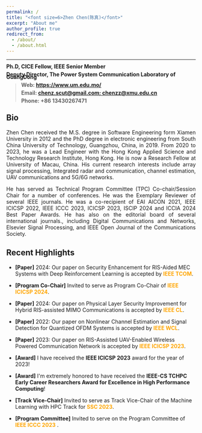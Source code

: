 ```yaml
---
permalink: /
title: "<font size=6>Zhen Chen(陈真)</font>"
excerpt: "About me"
author_profile: true
redirect_from: 
  - /about/
  - /about.html
---
```


***
<html>
<p><b style="line-height:50%"> Ph.D,  CICE Fellow,  IEEE Senior Member </b> </p>
<p><b style="line-height:50%"> Deputy Director, The Power System Communication Laboratory of GuangDong </b> </p>
<!--
<p><b style="line-height:50%"><a href="https://www.um.edu.mo/">Institute of Microelectronics，University of Macau, China.</a></b></p>
 

<p><b style="line-height:50%"><a href="http:// ">Institute of multi-dimensional signal processing(Shenzhen)</a></b></p> 
-->

  
</html>

><p><b style="line-height:50%"> Web: <a href="https://www.um.edu.mo/">https://www.um.edu.mo/</a> </b></p>
><p><b style="line-height:50%"> Email: <a href="mailto:chenz.scut@gmail.com">chenz.scut@gmail.com; chenzz@xmu.edu.cn</a></b> </p>
><p><b style="line-height:50%"> Phone: +86 13430267471 </b></p>
<!--
><p><b width="50%" style="line-height:50%">School of Electronic and Information Engineering, Shaw Building, Wushan Campus, SCUT, 510461, China.  </b> </p>
-->
Bio
----------
<p align="justify">
Zhen Chen received the M.S. degree in Software Engineering form Xiamen University in 2012 and the PhD degree in electronic engineering from South China University of Technology, Guangzhou, China, in 2019. From 2020 to 2023, he was a Lead Engineer with the Hong Kong Applied Science and Technology Research Institute, Hong Kong. He is now a Research Fellow at University of Macau, China. His current research interests include array signal processing, Integrated radar and communication, channel estimation, UAV communications and 5G/6G networks. 
</p>



  
<p align="justify">
He has served as Technical Program Committee (TPC) Co-chair/Session Chair for a number of conferences. He was the Exemplary Reviewer of several IEEE journals. He was a co-recipient of EAI AICON 2021, IEEE ICICSP 2022, IEEE ICCC 2023, ICICSP 2023, ISCIP 2024 and ICCIA 2024 Best Paper Awards. He has also on the editorial board of several international journals., including Digital Communications and Networks, Elsevier Signal Processing, and IEEE Open Journal of the Communications Society.
</p>


<!--
[深大超算队招新(SZU-HPC Team is recruiting!)](https://amelieczhou.github.io/recruiting/)
----
-->

Recent Highlights
----------
* **[Paper]** 2024: Our paper on Security Enhancement for RIS-Aided MEC Systems with Deep Reinforcement Learning is accepted by **<font color=orange>IEEE TCOM</font>**.

* **[Program Co-Chair]** Invited to serve as Program Co-Chair of **<font color=orange>IEEE ICICSP 2024</font>**.

* **[Paper]** 2024: Our paper on Physical Layer Security Improvement for Hybrid RIS-assisted MIMO Communications is accepted by **<font color=orange>IEEE CL</font>**. 

* **[Paper]** 2022: Our paper on Nonlinear Channel Estimation and Signal Detection for Quantized OFDM Systems is accepted by **<font color=orange>IEEE WCL</font>**.

* **[Paper]** 2023: Our paper on RIS-Assisted UAV-Enabled Wireless Powered Communication Network is accepted by **<font color=orange>IEEE ICICSP 2023</font>**.

* **[Award]** I have received the **IEEE ICICSP 2023** award for the year of 2023!

* **[Award]** I'm extremely honored to have received the **IEEE-CS TCHPC Early Career Researchers Award for Excellence in High Performance Computing**!

* **[Track Vice-Chair]** Invited to serve as Track Vice-Chair of the Machine Learning with HPC Track for **<font color=orange>SSC 2023</font>**.

* **[Program Committee]** Invited to serve on the Program Committee of **<font color=orange>IEEE ICCC 2023</font>** .


<!---
  Selected Awards
  ----------
* **[Track Co-Chair]** Invited to serve as a Track Co-Chair for the Scalable Algorithms and Analytics Track of **<font color=orange>HiPC 2020</font>** .

* **[Program Committee]** Invited to serve on the Program Committee of **<font color=orange>SC 2020, Cluster 2020 and CCGrid 2020</font>** .

* **[Paper]** 2020: Our paper on Cost-Aware Partitioning for Efficient Large Graph Processing in Geo-Distributed Datacenters is accepted by **<font color=orange>IEEE TPDS</font>**.

* **[Paper]** 2019: Our paper on Incorporating Probabilistic Optimizations for Resource Provisioning of Data Processing Workflows is accepted by **<font color=orange>ICPP 2019</font>**.

* **[Paper]** 2019: Our paper on Privacy Regulation Aware Process Mapping in Geo-Distributed Cloud Data Centers is accepted by **<font color=orange>IEEE TPDS</font>**.

* **[Paper]** 2019: Our paper on Scaling Data Stream Processing on Shared-Memory Multicore Architectures is accepted by **<font color=orange>SIGMOD 2019</font>**.

* **[Posters and Demo Co-Chair]** Invited to serve on the Posters and Demo Co-Chair of **<font color=orange>ICDCS 2020</font>** .

* **[Program Co-Chair]** Invited to serve as a Program Co-Chair of **<font color=orange>SmartData-2019</font>** .



  
  Please see full honors [here](https://amelieczhou.github.io/cv/#honors)
  
  * IEEE Outstanding Leadership Award, IEEE SmartData 2019
  * INRIA Postdoctoral Fellowship
  * Spotlight Article Recipient, IEEE Transactions on Cloud Computing
  * Best PhD Consortium Award, CloudCom'14
  * Student Travel Grant, IPDPS'14
  * Research Scholarship, NTU
  * Graduated with Highest Honors, Beihang University
  * First Prize Academic Award (top 1%), Beihang University
  * First Prize in Beijing Undergraduate Electronic Design Contest
  
  Selected Publications
  ----------
  
  Please see full list [here](https://amelieczhou.github.io/publications/)
  
  * **[TPDS] Amelie Chi Zhou**, Bingkun Shen, Yao Xiao, Shadi Ibrahim, Bingsheng He: Cost-Aware Partitioning for Efficient Large Graph Processing in Geo-Distributed Datacenters. IEEE Trans. Parallel Distrib. Syst. 31(7): 1707-1723 (2020)
  
  * **[ICPP]** Zheng Chen, Feng Zhang, **Amelie Chi Zhou**, Jidong Zhai, Chenyang Zhang, Xiaoyong Du: ParSecureML: An Efficient Parallel Secure Machine Learning Framework on GPUs. ICPP 2020: 22:1-22:11
  
  * **[TPDS] Amelie Chi Zhou**, Yao Xiao, Yifan Gong, Bingsheng He, Jidong Zhai, Rui Mao: Privacy Regulation Aware Process Mapping in Geo-Distributed Cloud Data Centers. IEEE Trans. Parallel Distrib. Syst. 30(8): 1872-1888 (2019)
  
  * **[ICPP] Amelie Chi Zhou**, Yao Xiao, Bingsheng He, Shadi Ibrahim, Reynold Cheng: Incorporating Probabilistic Optimizations for Resource Provisioning of Data Processing Workflows. ICPP 2019: 6:1-6:10
  
  * **[SIGMOD]** Shuhao Zhang, Jiong He, **Amelie Chi Zhou**, Bingsheng He: BriskStream: Scaling Data Stream Processing on Shared-Memory Multicore Architectures. SIGMOD Conference 2019: 705-722
  
  * **[ICPP] Amelie Chi Zhou**, Tien-Dat Phan, Shadi Ibrahim, Bingsheng He, Energy-Efficient Speculative Execution using Advanced Reservation for Heterogeneous Clusters, ICPP 2018, Eugene, OR, USA, Aug 2018.
  
  * **[FGCS]** Orcun Yildiz, **Amelie Chi Zhou**, Shadi Ibrahim, Improving the Effectiveness of Burst Buffers for Big Data Processing in HPC Systems with Eley, in Future Generation Computer Systems, Mar 2018.
  
  * **[CCGrid]** Jad Darrous, Shadi Ibrahim, **Amelie Chi Zhou**, Christian Pérez, Nitro: Network-Aware Virtual Machine Image Management in Geo-Distributed Clouds, in CCGrid 2018, Washington D.C., USA, May 2018.
  
  * **[ICPADS]** Zhaojie Niu, Bingsheng He, **Amelie Chi Zhou**, Lau Chiew Tong, Multi-Objective Optimizations in Geo-Distributed Data Analytics Systems, in ICPADS 2017, Shenzhen, China, Dec 2017.
  
  * **[SC] Amelie Chi Zhou**, Yifan Gong, Bingsheng He and Jidong Zhai, Efficient Process Mapping in Geo-Distributed Cloud Data Centers, in SC 2017, Denver, CO, USA, Nov 2017.
  
  * **[CLUSTER]** Orcun Yildiz, **Amelie Chi Zhou**, Shadi Ibrahim, Eley: On the Effectiveness of Burst Buffers for Big Data Processing in HPC Systems, in CLUSTER 2017 (short paper), Honolulu, HI, USA, Sep 2017.
  
  * **[Euro-Par]** Tien-Dat Phan, Shadi Ibrahim, **Amelie Chi Zhou**, Guillaume Aupy and Gabriel Antoniu, Energy-Driven Straggler Mitigation in MapReduce, in Euro-Par 2017, Spain, Aug 2017.
  
  * **[ICDCS] Amelie Chi Zhou**, Shadi Ibrahim, Bingsheng He, On Achieving Efficient Data Transfer for Graph Processing in Geo-Distributed Datacenters, In ICDCS 2017 (Applications and Experiences Track), Atlanta, GA, USA, Jun 2017.
  
  * **[ICDE]** Shuhao Zhang, Bingsheng He, Daniel Dahlmeier, **Amelie Chi Zhou**, Thomas Heinze, Revisiting the Design of Data Stream Processing Systems on Multi-Core Processors, In ICDE 2017, San Diego, CA, USA, Apr 2017.
  
  * **[TPDS] Amelie Chi Zhou**, Bingsheng He, Xuntao Cheng, Chiew Tong Lau, A Declarative Optimization Engine for Resource Provisioning of Scientific Workflows in Geo-Distributed Clouds, in IEEE TPDS vol. 28, no. 3, pp. 647-661, Mar 2017.
  
  * **[Book Chapter] Amelie Chi Zhou**, Bingsheng He, Shadi Ibrahim, A Taxonomy and Survey of Scientific Computing in the Cloud, in Rajkumar Buyya, Rodriog N. Calheiros, and Amir Vahid Dastjerdi: Big Data: Principle and Paradigms, Chapter 17, Publisher: Morgan Kaufmann, 2016.
  
  * **[SC]** Yifan Gong, Bingsheng He, **Amelie Chi Zhou**, Monetary Cost Optimizations for HPC Applications on Amazon Clouds: Checkpoints and Replicated Execution, in SC 2015, Austin, TX, USA, Nov 2015. 
  
  * **[HPDC] Amelie Chi Zhou**, Bingsheng He, Xuntao Cheng, Chiew Tong Lau, A Declarative Optimization Engine for Resource Provisioning of Scientific Workflows in IaaS Clouds, in HPDC 2015, Portland, OR, USA, Jun 2015.
  
  * **[TCC] Amelie Chi Zhou**, Bingsheng He, Cheng Liu, Monetary Cost Optimizations for Hosting Workflow-as-a-Service in IaaS Clouds, in IEEE TCC 4(1): 34-48 (2015).
  
  * **[TPDS]** Bingsheng He, Jeffrey Xu Yu, **Amelie Chi Zhou**, Improving Update-Intensive Workloads on Flash Disks Through Exploiting Multi-Chip Parallelism, in IEEE TPDS 26: 152-162 (2015).
  
  * **[CloudCom] Amelie Chi Zhou**, Bingsheng He, Simplified Resource Provisioning for Workflows in IaaS Clouds, in CloudCom 2014, **Best PhD Consortium Award**, Singapore, Dec 2014.
  
  * **[TCC] Amelie Chi Zhou**, Bingsheng He, Transformation-based Monetary Cost Optimizations for Workflows in the Cloud, in IEEE TCC 2(1): 85-98 (2014), **Spotlight article of the issue, invited presentation in IEEE CloudCom 2014**.
  
  Selected Scholarly Addresses
  ---
  
  * **Invited talks and tutorials**
  
    * **[SA7]** Efficient Partitioning for Large Graphs in Geo-Distributed Environments. **Invited talk** at Tianjing
  University, online, Dec 2020.
  
    * **[SA6]** Parallel Computing and It’s Application to Engineering Modeling. **Invited tutorial** (two days) at
  China Nuclear Power Design Company, Shenzhen, Oct 2019.
  
    * **[SA5]** Privacy-Aware Process Mapping in Geo-Distributed Cloud Data Centers. **Invited talk** at DL4Sci
  workshop, colocated with HPCAsia’19, Guangzhou, China, Jan 2019.
  
    * **[SA4]** Simplified and Effective Resource Provisioning for Scientific Workflows in IaaS Clouds. **Invited talk**
  at Anhui Jianzhu University, Hefei, China, March 2018.
  
    * **[SA3]** Efficient Process Mapping in Geo-Distributed Cloud Data Centers. **Invited talk** at Shenzhen Institutes
  of Advanced Technology, Chinese Academy of Sciences, Shenzhen, China, Dec 2017.
  
    * **[SA2]** Effective and Simplified Big Data Management on Clouds. **Invited talk** at Beihang University Vision
  Forum for International Young Scholars, Beijing, China, May 2017.
  
    * **[SA1]** Monetary Cost Optimizations for Workflows in the IaaS Cloud. **Invited talk** at Argonne National
  Laboratory, Chicago, USA, May 2014.
  
  * **Conference talks**
  
    * **[CT7]** Energy-Efficient Speculative Execution using Advanced Reservation for Heterogeneous Clusters. ICPP’18,
  Eugene, OR, USA, Aug 2018.
  
    * **[CT6]** Efficient Process Mapping in Geo-Distributed Cloud Data Centers. SC’17, Denver, CO, USA, Nov 2017.
  
    * **[CT5]** On Achieving Efficient Data Transfer for Graph Processing in Geo-Distributed Datacenters. ICDCS’17,
  Atlanta, GA, USA, Jun 2017.
  
    * **[CT4]** Incorporating Probabilistic Optimizations for Resource Provisioning of Cloud Workflow Processing.
  5th JLESC Workshop, Lyon, France, Jun 2016.
  
    * **[CT3]** A Declarative Optimization Engine for Resource Provisioning of Scientific Workflows in IaaS Clouds.
  HPDC’15, Portland, USA, June 2015.
  
    * **[CT2]** Transformation-based Monetary Cost Optimizations for Workflows in the Cloud. Invited IEEE TCC
  Paper Presentation at CloudCom’14, Singapore, Dec 2014.
  
    * **[CT1]** Simplified Resource Provisioning for Workflows in IaaS Clouds. CloudCom’14 PhD Consortium, Singapore, Dec 2014.
-->
